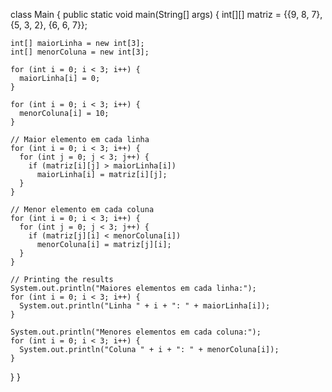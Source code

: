 class Main {
  public static void main(String[] args) {
    int[][] matriz = {{9, 8, 7}, {5, 3, 2}, {6, 6, 7}};

    int[] maiorLinha = new int[3];
    int[] menorColuna = new int[3];

    for (int i = 0; i < 3; i++) {
      maiorLinha[i] = 0;
    }

    for (int i = 0; i < 3; i++) {
      menorColuna[i] = 10;
    }

    // Maior elemento em cada linha
    for (int i = 0; i < 3; i++) {
      for (int j = 0; j < 3; j++) {
        if (matriz[i][j] > maiorLinha[i])
          maiorLinha[i] = matriz[i][j];
      }
    }

    // Menor elemento em cada coluna
    for (int i = 0; i < 3; i++) {
      for (int j = 0; j < 3; j++) {
        if (matriz[j][i] < menorColuna[i])
          menorColuna[i] = matriz[j][i];
      }
    }

    // Printing the results
    System.out.println("Maiores elementos em cada linha:");
    for (int i = 0; i < 3; i++) {
      System.out.println("Linha " + i + ": " + maiorLinha[i]);
    }

    System.out.println("Menores elementos em cada coluna:");
    for (int i = 0; i < 3; i++) {
      System.out.println("Coluna " + i + ": " + menorColuna[i]);
    }
  }
}
